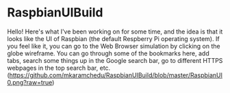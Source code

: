 # RaspbianUIBuild
Hello!
Here's what I've been working on for some time, and the idea is that it looks like the UI of Raspbian (the default Respberry Pi operating system). If you feel like it, you can go to the Web Browser simulation by clicking on the globe wireframe. You can go through some of the bookmarks here, add tabs, search some things up in the Google search bar, go to different HTTPS webpages in the top search bar, etc.
(https://github.com/mkaramchedu/RaspbianUIBuild/blob/master/RaspbianUI0.png?raw=true)
